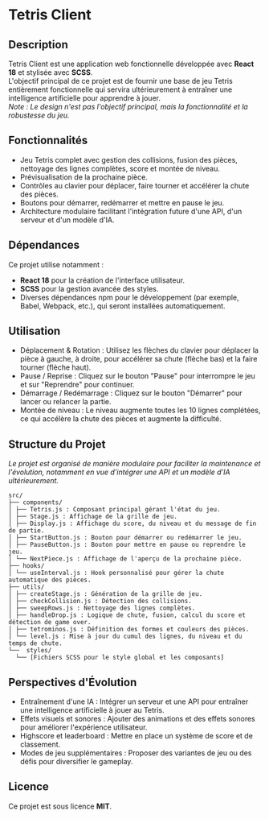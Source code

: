 # Tetris Client

## Description

Tetris Client est une application web fonctionnelle développée avec **React 18** et stylisée avec **SCSS**.  
L'objectif principal de ce projet est de fournir une base de jeu Tetris entièrement fonctionnelle qui servira ultérieurement à entraîner une intelligence artificielle pour apprendre à jouer.  
*Note : Le design n'est pas l'objectif principal, mais la fonctionnalité et la robustesse du jeu.*

## Fonctionnalités

- Jeu Tetris complet avec gestion des collisions, fusion des pièces, nettoyage des lignes complètes, score et montée de niveau.
- Prévisualisation de la prochaine pièce.
- Contrôles au clavier pour déplacer, faire tourner et accélérer la chute des pièces.
- Boutons pour démarrer, redémarrer et mettre en pause le jeu.
- Architecture modulaire facilitant l'intégration future d'une API, d'un serveur et d'un modèle d'IA.

## Dépendances

Ce projet utilise notamment :

- **React 18** pour la création de l'interface utilisateur.
- **SCSS** pour la gestion avancée des styles.
- Diverses dépendances npm pour le développement (par exemple, Babel, Webpack, etc.), qui seront installées automatiquement.

## Utilisation

- Déplacement & Rotation : Utilisez les flèches du clavier pour déplacer la pièce à gauche, à droite, pour accélérer sa chute (flèche bas) et la faire tourner (flèche haut).
- Pause / Reprise : Cliquez sur le bouton "Pause" pour interrompre le jeu et sur "Reprendre" pour continuer.
- Démarrage / Redémarrage : Cliquez sur le bouton "Démarrer" pour lancer ou relancer la partie.
- Montée de niveau : Le niveau augmente toutes les 10 lignes complétées, ce qui accélère la chute des pièces et augmente la difficulté.

## Structure du Projet
*Le projet est organisé de manière modulaire pour faciliter la maintenance et l'évolution, notamment en vue d'intégrer une API et un modèle d'IA ultérieurement.*

```
src/
├── components/
│ ├── Tetris.js : Composant principal gérant l'état du jeu. 
│ ├── Stage.js : Affichage de la grille de jeu. 
│ ├── Display.js : Affichage du score, du niveau et du message de fin de partie. 
│ ├── StartButton.js : Bouton pour démarrer ou redémarrer le jeu. 
│ ├── PauseButton.js : Bouton pour mettre en pause ou reprendre le jeu. 
│ └── NextPiece.js : Affichage de l'aperçu de la prochaine pièce. 
├── hooks/
│ └── useInterval.js : Hook personnalisé pour gérer la chute automatique des pièces. 
├── utils/ 
│ ├── createStage.js : Génération de la grille de jeu. 
│ ├── checkCollision.js : Détection des collisions. 
│ ├── sweepRows.js : Nettoyage des lignes complètes. 
│ ├── handleDrop.js : Logique de chute, fusion, calcul du score et détection de game over. 
│ ├── tetrominos.js : Définition des formes et couleurs des pièces. 
│ └── level.js : Mise à jour du cumul des lignes, du niveau et du temps de chute. 
└──  styles/ 
  └── [Fichiers SCSS pour le style global et les composants] 

```


## Perspectives d'Évolution
- Entraînement d'une IA : Intégrer un serveur et une API pour entraîner une intelligence artificielle à jouer au Tetris.
- Effets visuels et sonores : Ajouter des animations et des effets sonores pour améliorer l'expérience utilisateur.
- Highscore et leaderboard : Mettre en place un système de score et de classement.
- Modes de jeu supplémentaires : Proposer des variantes de jeu ou des défis pour diversifier le gameplay.

## Licence
Ce projet est sous licence **MIT**.
